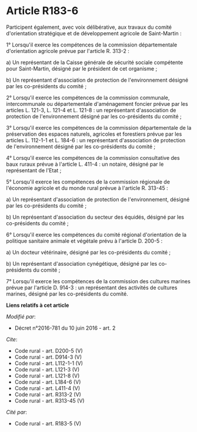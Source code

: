 # Article R183-6

Participent également, avec voix délibérative, aux travaux du comité d'orientation stratégique et de développement agricole
de Saint-Martin : 

1° Lorsqu'il exerce les compétences de la commission départementale d'orientation agricole prévue par l'article R. 313-2 : 

a) Un représentant de la Caisse générale de sécurité sociale compétente pour Saint-Martin, désigné par le président de cet
organisme ; 

b) Un représentant d'association de protection de l'environnement désigné par les co-présidents du comité ; 

2° Lorsqu'il exerce les compétences de la commission communale, intercommunale ou départementale d'aménagement foncier prévue
par les articles L. 121-3, L. 121-4 et L. 121-8 : un représentant d'association de protection de l'environnement désigné par
les co-présidents du comité ; 

3° Lorsqu'il exerce les compétences de la commission départementale de la préservation des espaces naturels, agricoles et
forestiers prévue par les articles L. 112-1-1 et L. 184-6 : un représentant d'association de protection de l'environnement
désigné par les co-présidents du comité ; 

4° Lorsqu'il exerce les compétences de la commission consultative des baux ruraux prévue à l'article L. 411-4 : un notaire,
désigné par le représentant de l'Etat ; 

5° Lorsqu'il exerce les compétences de la commission régionale de l'économie agricole et du monde rural prévue à l'article R.
313-45 : 

a) Un représentant d'association de protection de l'environnement, désigné par les co-présidents du comité ; 

b) Un représentant d'association du secteur des équidés, désigné par les co-présidents du comité ; 

6° Lorsqu'il exerce les compétences du comité régional d'orientation de la politique sanitaire animale et végétale prévu à
l'article D. 200-5 : 

a) Un docteur vétérinaire, désigné par les co-présidents du comité ; 

b) Un représentant d'association cynégétique, désigné par les co-présidents du comité ; 

7° Lorsqu'il exerce les compétences de la commission des cultures marines prévue par l'article D. 914-3 : un représentant des
activités de cultures marines, désigné par les co-présidents du comité.

**Liens relatifs à cet article**

_Modifié par_:

  - Décret n°2016-781 du 10 juin 2016 - art. 2

_Cite_:

  - Code rural - art. D200-5 (V)
  - Code rural - art. D914-3 (V)
  - Code rural - art. L112-1-1 (V)
  - Code rural - art. L121-3 (V)
  - Code rural - art. L121-8 (V)
  - Code rural - art. L184-6 (V)
  - Code rural - art. L411-4 (V)
  - Code rural - art. R313-2 (V)
  - Code rural - art. R313-45 (V)

_Cité par_:

  - Code rural - art. R183-5 (V)
